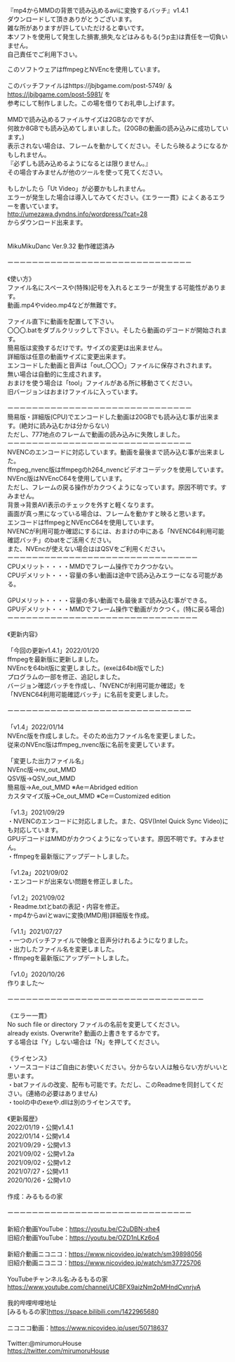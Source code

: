 『mp4からMMDの背景で読み込めるaviに変換するバッチ』v1.4.1 <br>
ダウンロードして頂きありがとうございます。<br>
雑な所がありますが許していただけると幸いです。<br>
本ソフトを使用して発生した損害,損失,などはみるもる(うp主)は責任を一切負いません。<br>
自己責任でご利用下さい。<br>

このソフトウェアはffmpegとNVEncを使用しています。<br><br>
このバッチファイルはhttps://jbjbgame.com/post-5749/ ＆ https://jbjbgame.com/post-5981/ を<br>
参考にして制作しました。この場を借りてお礼申し上げます。<br>
<br>
MMDで読み込めるファイルサイズは2GBなのですが、<br>
何故か8GBでも読み込めてしまいました。(20GBの動画の読み込みに成功しています。)<br>
表示されない場合は、フレームを動かしてください。そしたら映るようになるかもしれません。<br>
『必ずしも読み込めるようになるとは限りません。』<br>
その場合すみませんが他のツールを使って見てください。<br>
<br>
もしかしたら「Ut Video」が必要かもしれません。<br>
エラーが発生した場合は導入してみてください。《エラー一貫》によくあるエラーを書いています。<br>
http://umezawa.dyndns.info/wordpress/?cat=28<br>
からダウンロード出来ます。<br>
<br>
<br>
MikuMikuDanc Ver.9.32 動作確認済み<br>
<br>
ーーーーーーーーーーーーーーーーーーーーーーーーーーーーーー<br>
<br>
《使い方》<br>
ファイル名にスペースや(特殊)記号を入れるとエラーが発生する可能性があります。<br>
動画.mp4やvideo.mp4などが無難です。<br>
<br>
ファイル直下に動画を配置して下さい。<br>
〇〇〇.batをダブルクリックして下さい。そしたら動画のデコードが開始されます。<br>
簡易版は変換するだけです。サイズの変更は出来ません。<br>
詳細版は任意の動画サイズに変更出来ます。<br>
エンコードした動画と音声は「out_〇〇〇」ファイルに保存されされます。<br>
無い場合は自動的に生成されます。<br>
おまけを使う場合は「tool」ファイルがある所に移動さてください。<br>
旧バージョンはおまけファイルに入っています。<br>
<br>
ーーーーーーーーーーーーーーーーーーーーーーーーーーーーーー<br>
簡易版・詳細版(CPU)でエンコードした動画は20GBでも読み込む事が出来ます。(絶対に読み込むかは分からない)<br>
ただし、777地点のフレームで動画の読み込みに失敗しました。<br>
ーーーーーーーーーーーーーーーーーーーーーーーーーーーーーー<br>
NVENCのエンコードに対応しています。動画を最後まで読み込む事が出来ました。<br>
ffmpeg_nvenc版はffmpegのh264_nvencビデオコーデックを使用しています。<br>
NVEnc版はNVEncC64を使用しています。<br>
ただし、フレームの戻る操作がカクつくようになっています。原因不明です。すみません。<br>
背景→背景AVI表示のチェックを外すと軽くなります。<br>
画面が真っ黒になっている場合は、フレームを動かすと映ると思います。<br>
エンコードはffmpegとNVEncC64を使用しています。<br>
NVENCが利用可能か確認にするには、おまけの中にある「NVENC64利用可能確認バッチ」のbatをご活用ください。<br>
また、NVEncが使えない場合ははQSVをご利用ください。<br>
ーーーーーーーーーーーーーーーーーーーーーーーーーーーーーーー<br>
CPUメリット・・・・MMDでフレーム操作でカクつかない。<br>
CPUデメリット・・・容量の多い動画は途中で読み込みエラーになる可能がある。 <br>
<br>
GPUメリット・・・・容量の多い動画でも最後まで読み込む事ができる。<br>
GPUデメリット・・・MMDでフレーム操作で動画がカクつく。(特に戻る場合)<br>
ーーーーーーーーーーーーーーーーーーーーーーーーーーーーーーー<br>
<br>
《更新内容》<br>
<br>
「今回の更新v1.4.1」2022/01/20<br>
ffmpegを最新版に更新しました。<br>
NVEncを64bit版に変更しました。(exeは64bit版でした)<br>
プログラムの一部を修正、追記しました。<br>
バージョン確認バッチを作成し、「NVENCが利用可能か確認」を<br>
「NVENC64利用可能確認バッチ」に名前を変更しました。<br>
<br>
ーーーーーーーーーーーーーーーーーーーーーーーーーーーーーー<br>
<br>
「v1.4」2022/01/14<br>
NVEnc版を作成しました。そのため出力ファイル名を変更しました。<br>
従来のNVEnc版はffmpeg_nvenc版に名前を変更しています。<br>
<br>
「変更した出力ファイル名」<br>
NVEnc版->nv_out_MMD<br>
QSV版->QSV_out_MMD<br>
簡易版->Ae_out_MMD ※Ae＝Abridged edition<br>
カスタマイズ版->Ce_out_MMD ※Ce＝Customized edition<br>
<br>
「v1.3」2021/09/29<br>
・NVENCのエンコードに対応しました。また、QSV(Intel Quick Sync Video)にも対応しています。<br>
GPUデコードはMMDがカクつくようになっています。原因不明です。すみません。<br>
・ffmpegを最新版にアップデートしました。<br>
<br>
「v1.2a」2021/09/02<br>
・エンコードが出来ない問題を修正しました。<br>
<br>
「v1.2」2021/09/02<br>
・Readme.txtとbatの表記・内容を修正。<br>
・mp4からaviとwavに変換(MMD用)詳細版を作成。<br>
<br>
「v1.1」2021/07/27<br>
・一つのバッチファイルで映像と音声分けれるようになりました。<br>
・出力したファイル名を変更しました。<br>
・ffmpegを最新版にアップデートしました。<br>
<br>
「v1.0」2020/10/26<br>
作りました～<br>
<br>
ーーーーーーーーーーーーーーーーーーーーーーーーーーーーーーーー<br>
<br>
《エラー一貫》<br>
No such file or directory ファイルの名前を変更してください。<br>
already exists. Overwrite? 動画の上書きをするかです。<br>
する場合は「Y」しない場合は「N」を押してください。<br>
<br>
《ライセンス》<br>
・ソースコードはご自由にお使いください。分からない人は触らない方がいいと思います。<br>
・batファイルの改変、配布も可能です。ただし、このReadmeを同封してください。(連絡の必要はありません)<br>
・toolの中のexeや.dllは別のライセンスです。<br>
<br>
《更新履歴》<br>
2022/01/19・公開v1.4.1<br>
2022/01/14・公開v1.4<br>
2021/09/29・公開v1.3<br>
2021/09/02・公開v1.2a<br>
2021/09/02・公開v1.2<br>
2021/07/27・公開v1.1<br>
2020/10/26・公開v1.0<br>
<br>
作成：みるもるの家<br>
<br>
ーーーーーーーーーーーーーーーーーーーーーーーーーーーーーー<br>
<br>
新紹介動画YouTube：https://youtu.be/C2uDBN-xhe4<br>
旧紹介動画YouTube：https://youtu.be/OZD1nLKz6o4<br>
<br>
新紹介動画ニコニコ：https://www.nicovideo.jp/watch/sm39898056<br>
旧紹介動画ニコニコ：https://www.nicovideo.jp/watch/sm37725706<br>
<br>
YouTubeチャンネル名:みるもるの家<br>
https://www.youtube.com/channel/UCBFX9aizNm2pMHndCvnrjvA<br>
<br>
我的哔哩哔哩地址<br>
[みるもるの家]https://space.bilibili.com/1422965680<br>
<br>
ニコニコ動画：https://www.nicovideo.jp/user/50718637<br>
<br>
Twitter:@mirumoruHouse<br>
https://twitter.com/mirumoruHouse<br>
<br>
<br>
